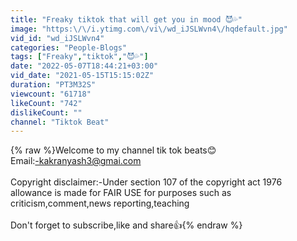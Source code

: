 ```yaml
---
title: "Freaky tiktok that will get you in mood 😈💦"
image: "https:\/\/i.ytimg.com\/vi\/wd_iJSLWvn4\/hqdefault.jpg"
vid_id: "wd_iJSLWvn4"
categories: "People-Blogs"
tags: ["Freaky","tiktok","😈💦"]
date: "2022-05-07T18:44:21+03:00"
vid_date: "2021-05-15T15:15:02Z"
duration: "PT3M32S"
viewcount: "61718"
likeCount: "742"
dislikeCount: ""
channel: "Tiktok Beat"
---
```

{% raw %}Welcome to my channel tik tok beats😊<br />Email:-kakranyash3@gmai.com<br /><br />Copyright disclaimer:-Under section 107 of the copyright act 1976 allowance is made for  FAIR USE for purposes such as criticism,comment,news reporting,teaching<br /><br />Don't forget to subscribe,like and share👍{% endraw %}
